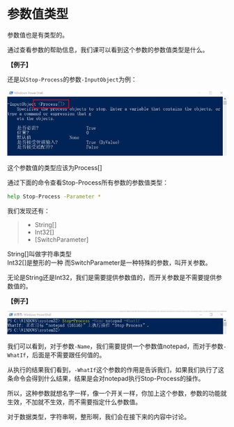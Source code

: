 
# 参数值类型

参数值也是有类型的。

通过查看参数的帮助信息，我们课可以看到这个参数的参数值类型是什么。

**【例子】**

还是以`Stop-Process`的参数`-InputObject`为例：

![](images/parameter_type.jpg)

这个参数值的类型应该为Process[]

通过下面的命令查看Stop-Process所有参数的参数值类型：

```bash
help Stop-Process -Parameter *
```

我们发现还有：
> * String[]  
> * Int32[]  
> * [SwitchParameter]

String[]叫做字符串类型  
Int32[]是整形的一种
而SwitchParameter是一种特殊的参数，叫开关参数。

无论是String还是Int32，我们是需要提供参数值的，而开关参数是不需要提供参数值的。

**【例子】**

![](images/parameter_type_switch.jpg)

我们可以看到，对于参数`-Name`，我们需要提供一个参数值notepad，而对于参数`-WhatIf`，后面是不需要跟任何值的。

从执行的结果我们看到，`-WhatIf`这个参数的作用是告诉我们，如果我们执行了这条命令会得到什么结果，结果是会对notepad执行Stop-Process的操作。

所以，这种参数就想名字一样，像一个开关一样，你加上这个参数，参数的功能就生效，不加就不生效，而不需要指定什么参数值。

对于数据类型，字符串啊，整形啊，我们会在接下来的内容中讨论。
